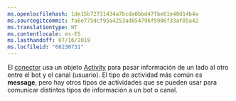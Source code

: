 ```yaml
---
ms.openlocfilehash: 1de15b72731434a7bcda0bbd47fbe61e40d14b4a
ms.sourcegitcommit: fa6e775dcf95a4253ad854796f5906f33af05a42
ms.translationtype: HT
ms.contentlocale: es-ES
ms.lasthandoff: 07/16/2019
ms.locfileid: "68230731"
---
```

El [conector](~/dotnet/bot-builder-dotnet-concepts.md#connector) usa un objeto <a href="https://docs.botframework.com/csharp/builder/sdkreference/dc/d2f/class_microsoft_1_1_bot_1_1_connector_1_1_activity.html" target="_blank">Activity</a> para pasar información de un lado al otro entre el bot y el canal (usuario). El tipo de actividad más común es **message**, pero hay otros tipos de actividades que se pueden usar para comunicar distintos tipos de información a un bot o canal. 